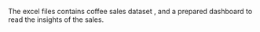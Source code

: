The excel files contains coffee sales dataset , and a prepared dashboard to read the insights of the sales.
